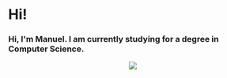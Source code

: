 # Hi!

### Hi, I'm Manuel. I am currently studying for a degree in Computer Science.

<div style="text-align: center;"><a href="https://github.com/manug859/github-readme-stats" ><img src="https://github-readme-stats.vercel.app/api/top-langs/?username=manug859&theme=material-palenight&hide_border=true" /></a></div>